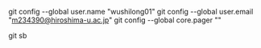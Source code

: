 git config --global user.name "wushilong01" 
git config --global user.email "m234390@hiroshima-u.ac.jp" 
git config --global core.pager ""

git sb